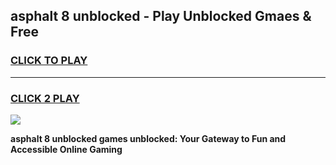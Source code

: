 
## asphalt 8 unblocked - Play Unblocked Gmaes & Free
<h3>
<a href="https://news.freeplayer.one?title=asphalt_8_unblocked&ref=23F">CLICK TO PLAY</a></h3>
<hr>

<h3>
<a href="https://news.freeplayer.one?title=asphalt_8_unblocked&ref=23F">CLICK 2 PLAY</a>
  
</h3>

<a href="https://news.freeplayer.one?title=asphalt_8_unblocked&ref=23F/"><img src="https://clearcache.store/games.png"></a>


**asphalt 8 unblocked games unblocked: Your Gateway to Fun and Accessible Online Gaming**
